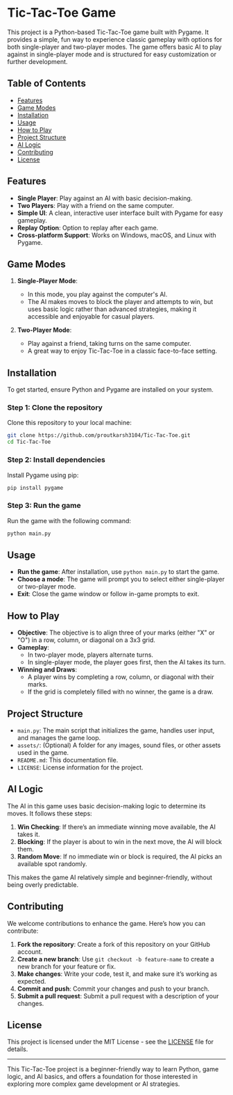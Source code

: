 
# Tic-Tac-Toe Game

This project is a Python-based Tic-Tac-Toe game built with Pygame. It provides a simple, fun way to experience classic gameplay with options for both single-player and two-player modes. The game offers basic AI to play against in single-player mode and is structured for easy customization or further development.

## Table of Contents
- [Features](#features)
- [Game Modes](#game-modes)
- [Installation](#installation)
- [Usage](#usage)
- [How to Play](#how-to-play)
- [Project Structure](#project-structure)
- [AI Logic](#ai-logic)
- [Contributing](#contributing)
- [License](#license)

## Features
- **Single Player**: Play against an AI with basic decision-making.
- **Two Players**: Play with a friend on the same computer.
- **Simple UI**: A clean, interactive user interface built with Pygame for easy gameplay.
- **Replay Option**: Option to replay after each game.
- **Cross-platform Support**: Works on Windows, macOS, and Linux with Pygame.

## Game Modes
1. **Single-Player Mode**:
   - In this mode, you play against the computer's AI.
   - The AI makes moves to block the player and attempts to win, but uses basic logic rather than advanced strategies, making it accessible and enjoyable for casual players.

2. **Two-Player Mode**:
   - Play against a friend, taking turns on the same computer.
   - A great way to enjoy Tic-Tac-Toe in a classic face-to-face setting.

## Installation
To get started, ensure Python and Pygame are installed on your system.

### Step 1: Clone the repository
Clone this repository to your local machine:
```bash
git clone https://github.com/proutkarsh3104/Tic-Tac-Toe.git
cd Tic-Tac-Toe
```

### Step 2: Install dependencies
Install Pygame using pip:
```bash
pip install pygame
```

### Step 3: Run the game
Run the game with the following command:
```bash
python main.py
```

## Usage
- **Run the game**: After installation, use `python main.py` to start the game.
- **Choose a mode**: The game will prompt you to select either single-player or two-player mode.
- **Exit**: Close the game window or follow in-game prompts to exit.

## How to Play
- **Objective**: The objective is to align three of your marks (either "X" or "O") in a row, column, or diagonal on a 3x3 grid.
- **Gameplay**:
  - In two-player mode, players alternate turns.
  - In single-player mode, the player goes first, then the AI takes its turn.
- **Winning and Draws**:
  - A player wins by completing a row, column, or diagonal with their marks.
  - If the grid is completely filled with no winner, the game is a draw.

## Project Structure
- `main.py`: The main script that initializes the game, handles user input, and manages the game loop.
- `assets/`: (Optional) A folder for any images, sound files, or other assets used in the game.
- `README.md`: This documentation file.
- `LICENSE`: License information for the project.

## AI Logic
The AI in this game uses basic decision-making logic to determine its moves. It follows these steps:
1. **Win Checking**: If there’s an immediate winning move available, the AI takes it.
2. **Blocking**: If the player is about to win in the next move, the AI will block them.
3. **Random Move**: If no immediate win or block is required, the AI picks an available spot randomly.

This makes the game AI relatively simple and beginner-friendly, without being overly predictable.

## Contributing
We welcome contributions to enhance the game. Here’s how you can contribute:
1. **Fork the repository**: Create a fork of this repository on your GitHub account.
2. **Create a new branch**: Use `git checkout -b feature-name` to create a new branch for your feature or fix.
3. **Make changes**: Write your code, test it, and make sure it’s working as expected.
4. **Commit and push**: Commit your changes and push to your branch.
5. **Submit a pull request**: Submit a pull request with a description of your changes.

## License
This project is licensed under the MIT License - see the [LICENSE](LICENSE) file for details.

---

This Tic-Tac-Toe project is a beginner-friendly way to learn Python, game logic, and AI basics, and offers a foundation for those interested in exploring more complex game development or AI strategies.
```
